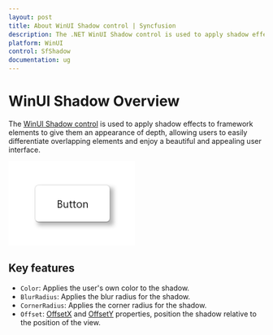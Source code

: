 ```yaml
---
layout: post
title: About WinUI Shadow control | Syncfusion
description: The .NET WinUI Shadow control is used to apply shadow effects to any framework element to create a beautiful and appealing UI.
platform: WinUI
control: SfShadow
documentation: ug
---
```


# WinUI Shadow Overview

The [WinUI Shadow control](https://www.syncfusion.com/winui-controls/shadow) is used to apply shadow effects to framework elements to give them an appearance of depth, allowing users to easily differentiate overlapping elements and enjoy a beautiful and appealing user interface.

![Shadow control overview in WinUI](Shadow_images/winui_shadow_overview.png)

## Key features

* `Color`: Applies the user's own color to the shadow.
* `BlurRadius`: Applies the blur radius for the shadow.
* `CornerRadius`: Applies the corner radius for the shadow.
* `Offset`: [OffsetX](https://help.syncfusion.com/cr/winui/Syncfusion.UI.Xaml.Core.SfShadow.html#Syncfusion_UI_Xaml_Core_SfShadow_OffsetX) and [OffsetY](https://help.syncfusion.com/cr/winui/Syncfusion.UI.Xaml.Core.SfShadow.html#Syncfusion_UI_Xaml_Core_SfShadow_OffsetY) properties, position the shadow relative to the position of the view.
